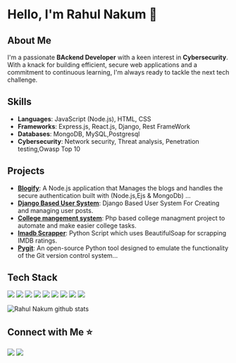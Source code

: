 # Hello, I'm Rahul Nakum 👋

## About Me
I'm a passionate **BAckend Developer** with a keen interest in **Cybersecurity**. With a knack for building efficient, secure web applications and a commitment to continuous learning, I'm always ready to tackle the next tech challenge.

## Skills
- **Languages**: JavaScript (Node.js), HTML, CSS
- **Frameworks**: Express.js, React.js, Django, Rest FrameWork
- **Databases**: MongoDB, MySQL,Postgresql
- **Cybersecurity**: Network security, Threat analysis, Penetration testing,Owasp Top 10

## Projects
- **[Blogify](https://github.com/rahul-nakum14/blogify)**: A Node.js application that Manages the blogs and handles the secure authentication built with (Node.js,Ejs & MongoDb) ...
- **[Django Based User System](https://github.com/rahul-nakum14/django-User-system)**: Django Based User System For Creating and managing user posts.
- **[College mangement system](https://github.com/rahul-nakum14/College-Managment-System)**: Php based college managment project to automate and make easier college tasks.
- **[Imadb Scrapper](https://github.com/rahul-nakum14/Imdbscrapper)**: Python Script which uses BeautifulSoap for scrapping IMDB ratings.
- **[Pygit](https://github.com/rahul-nakum14/PyGit/)**: An open-source Python tool designed to emulate the functionality of the Git version control system...

## Tech Stack
[<img src="https://img.shields.io/badge/Node.js-%23339933.svg?&style=for-the-badge&logo=node.js&logoColor=white" />](https://nodejs.org/)
[<img src="https://img.shields.io/badge/Express.js-%23000000.svg?&style=for-the-badge&logo=express&logoColor=white" />](https://expressjs.com/)
[<img src="https://img.shields.io/badge/React.js-%2361DAFB.svg?&style=for-the-badge&logo=react&logoColor=white" />](https://reactjs.org/)
[<img src="https://img.shields.io/badge/Docker-%230db7ed.svg?&style=for-the-badge&logo=docker&logoColor=white" />](https://www.docker.com/)
[<img src="https://img.shields.io/badge/Redis-%23DC382D.svg?&style=for-the-badge&logo=redis&logoColor=white" />](https://redis.io/)
[<img src="https://img.shields.io/badge/Django-%23092E20.svg?&style=for-the-badge&logo=django&logoColor=white" />](https://www.djangoproject.com/)
[<img src="https://img.shields.io/badge/PostgreSQL-%23336791.svg?&style=for-the-badge&logo=postgresql&logoColor=white" />](https://www.postgresql.org/)
[<img src="https://img.shields.io/badge/MongoDB-%2347A248.svg?&style=for-the-badge&logo=mongodb&logoColor=white" />](https://www.mongodb.com/)
[<img src="https://img.shields.io/badge/MySQL-%234479A1.svg?&style=for-the-badge&logo=mysql&logoColor=white" />](https://www.mysql.com/)


![Rahul Nakum github stats](https://github-readme-stats.vercel.app/api?username=rahul-nakum14&show_icons=true&theme=dracula)

## Connect with Me ⭐️
[<img src="https://img.shields.io/badge/linkedin-%231DA1F2.svg?&style=for-the-badge&logo=linkedin&logoColor=white&color=black" />](https://www.linkedin.com/in/rahulnakum/) 
[<img src="https://img.shields.io/badge/twitter-%231DA1F2.svg?&style=for-the-badge&logo=twitter&logoColor=white&color=black" />](https://twitter.com/Rahul__Nakum) 

